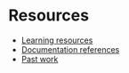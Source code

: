 # Resources
<!-- temporary edit for pull request -->
- [Learning resources](learning-resources.md)
- [Documentation references](doc-references.md)
- [Past work](past-work.md)
